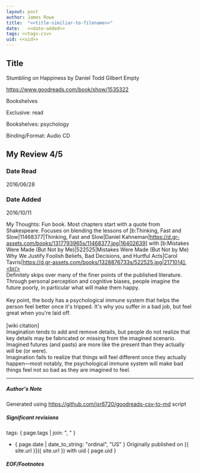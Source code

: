 ```yaml
---
layout: post
author: James Rowe
title:  "<<title-similiar-to-filename>>"
date:   <<date-added>>
tags: <<tags-csv>
uid: <<uid>>
---
```


<!-- highly dependent on how you personally use jekyll templates, and how you want this to show up -->

## Title

Stumbling on Happiness by Daniel Todd Gilbert
Empty 

https://www.goodreads.com/book/show/1535322

Bookshelves

Exclusive: read

Bookshelves: psychology

Binding/Format: Audio CD

## My Review 4/5

### Date Read
2016/06/28

### Date Added
2016/10/11

My Thoughts: Fun book. Most chapters start with a quote from Shakespeare. Focuses on blending the lessons of [b:Thinking, Fast and Slow|11468377|Thinking, Fast and Slow|Daniel Kahneman|https://d.gr-assets.com/books/1317793965s/11468377.jpg|16402639] with [b:Mistakes Were Made (But Not by Me)|522525|Mistakes Were Made (But Not by Me)  Why We Justify Foolish Beliefs, Bad Decisions, and Hurtful Acts|Carol Tavris|https://d.gr-assets.com/books/1328876733s/522525.jpg|2171014].<br/><br/>Definitely skips over many of the finer points of the published literature. Through personal perception and cognitive biases, people imagine the future poorly, in particular what will make them happy.<br/><br/>Key point, the body has a psychological immune system that helps the person feel better once it's tripped. It's why you suffer in a bad job, but feel great when you're laid off.<br/><br/>[wiki citation]<br/>Imagination tends to add and remove details, but people do not realize that key details may be fabricated or missing from the imagined scenario.<br/>Imagined futures (and pasts) are more like the present than they actually will be (or were).<br/>Imagination fails to realize that things will feel different once they actually happen—most notably, the psychological immune system will make bad things feel not so bad as they are imagined to feel.

---

##### Author's Note

Generated using https://github.com/jsr6720/goodreads-csv-to-md script

##### Significant revisions

tags: { page.tags | join: ", " } <!-- todo move this somewhere -->

- { page.date | date_to_string: "ordinal", "US" } Originally published on [{ site.url }]({ site.url }) with uid { page.uid }

##### EOF/Footnotes
